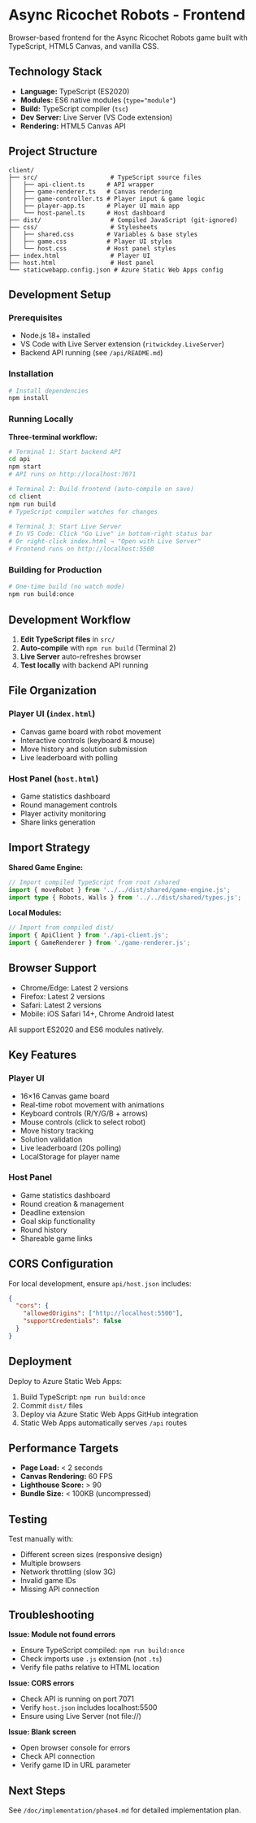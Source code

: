 # Async Ricochet Robots - Frontend

Browser-based frontend for the Async Ricochet Robots game built with TypeScript, HTML5 Canvas, and vanilla CSS.

## Technology Stack

- **Language:** TypeScript (ES2020)
- **Modules:** ES6 native modules (`type="module"`)
- **Build:** TypeScript compiler (`tsc`)
- **Dev Server:** Live Server (VS Code extension)
- **Rendering:** HTML5 Canvas API

## Project Structure

```
client/
├── src/                    # TypeScript source files
│   ├── api-client.ts      # API wrapper
│   ├── game-renderer.ts   # Canvas rendering
│   ├── game-controller.ts # Player input & game logic
│   ├── player-app.ts      # Player UI main app
│   └── host-panel.ts      # Host dashboard
├── dist/                   # Compiled JavaScript (git-ignored)
├── css/                    # Stylesheets
│   ├── shared.css         # Variables & base styles
│   ├── game.css           # Player UI styles
│   └── host.css           # Host panel styles
├── index.html              # Player UI
├── host.html               # Host panel
└── staticwebapp.config.json # Azure Static Web Apps config
```

## Development Setup

### Prerequisites

- Node.js 18+ installed
- VS Code with Live Server extension (`ritwickdey.LiveServer`)
- Backend API running (see `/api/README.md`)

### Installation

```bash
# Install dependencies
npm install
```

### Running Locally

**Three-terminal workflow:**

```bash
# Terminal 1: Start backend API
cd api
npm start
# API runs on http://localhost:7071

# Terminal 2: Build frontend (auto-compile on save)
cd client
npm run build
# TypeScript compiler watches for changes

# Terminal 3: Start Live Server
# In VS Code: Click "Go Live" in bottom-right status bar
# Or right-click index.html → "Open with Live Server"
# Frontend runs on http://localhost:5500
```

### Building for Production

```bash
# One-time build (no watch mode)
npm run build:once
```

## Development Workflow

1. **Edit TypeScript files** in `src/`
2. **Auto-compile** with `npm run build` (Terminal 2)
3. **Live Server** auto-refreshes browser
4. **Test locally** with backend API running

## File Organization

### Player UI (`index.html`)

- Canvas game board with robot movement
- Interactive controls (keyboard & mouse)
- Move history and solution submission
- Live leaderboard with polling

### Host Panel (`host.html`)

- Game statistics dashboard
- Round management controls
- Player activity monitoring
- Share links generation

## Import Strategy

**Shared Game Engine:**
```typescript
// Import compiled TypeScript from root /shared
import { moveRobot } from '../../dist/shared/game-engine.js';
import type { Robots, Walls } from '../../dist/shared/types.js';
```

**Local Modules:**
```typescript
// Import from compiled dist/
import { ApiClient } from './api-client.js';
import { GameRenderer } from './game-renderer.js';
```

## Browser Support

- Chrome/Edge: Latest 2 versions
- Firefox: Latest 2 versions  
- Safari: Latest 2 versions
- Mobile: iOS Safari 14+, Chrome Android latest

All support ES2020 and ES6 modules natively.

## Key Features

### Player UI
- 16×16 Canvas game board
- Real-time robot movement with animations
- Keyboard controls (R/Y/G/B + arrows)
- Mouse controls (click to select robot)
- Move history tracking
- Solution validation
- Live leaderboard (20s polling)
- LocalStorage for player name

### Host Panel
- Game statistics dashboard
- Round creation & management
- Deadline extension
- Goal skip functionality
- Round history
- Shareable game links

## CORS Configuration

For local development, ensure `api/host.json` includes:

```json
{
  "cors": {
    "allowedOrigins": ["http://localhost:5500"],
    "supportCredentials": false
  }
}
```

## Deployment

Deploy to Azure Static Web Apps:

1. Build TypeScript: `npm run build:once`
2. Commit `dist/` files
3. Deploy via Azure Static Web Apps GitHub integration
4. Static Web Apps automatically serves `/api` routes

## Performance Targets

- **Page Load:** < 2 seconds
- **Canvas Rendering:** 60 FPS
- **Lighthouse Score:** > 90
- **Bundle Size:** < 100KB (uncompressed)

## Testing

Test manually with:
- Different screen sizes (responsive design)
- Multiple browsers
- Network throttling (slow 3G)
- Invalid game IDs
- Missing API connection

## Troubleshooting

**Issue: Module not found errors**
- Ensure TypeScript compiled: `npm run build:once`
- Check imports use `.js` extension (not `.ts`)
- Verify file paths relative to HTML location

**Issue: CORS errors**
- Check API is running on port 7071
- Verify `host.json` includes localhost:5500
- Ensure using Live Server (not file://)

**Issue: Blank screen**
- Open browser console for errors
- Check API connection
- Verify game ID in URL parameter

## Next Steps

See `/doc/implementation/phase4.md` for detailed implementation plan.
